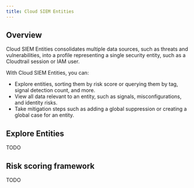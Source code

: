 ```yaml
---
title: Cloud SIEM Entities
---
```


<!-- Screenshot of entities explorer page -->

## Overview

Cloud SIEM Entities consolidates multiple data sources, such as threats and vulnerabilities, into a profile representing a single security entity, such as a Cloudtrail session or IAM user.

With Cloud SIEM Entities, you can:

- Explore entities, sorting them by risk score or querying them by tag, signal detection count, and more.
- View all data relevant to an entity, such as signals, misconfigurations, and identity risks.
- Take mitigation steps such as adding a global suppression or creating a global case for an entity.

## Explore Entities

TODO

## Risk scoring framework

TODO